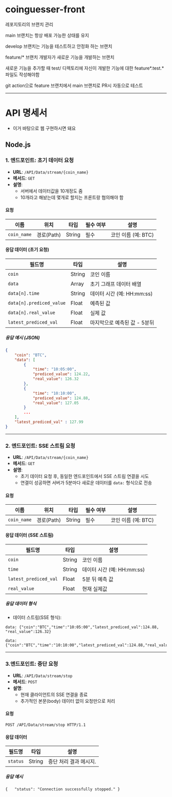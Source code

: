 # coinguesser-front

레포지토리의 브랜치 관리

main 브랜치는 항상 배포 가능한 상태를 유지

develop 브랜치는 기능을 테스트하고 안정화 하는 브랜치

feature/* 브랜치 개발자가 새로운 기능을 개발하는 브랜치

새로운 기능을 추가할 때 test/ 디렉토리에 자신이 개발한 기능에 대한 feature*.test.*파일도 작성해야함

git action으로 feature 브랜치에서 main 브랜치로 PR시 자동으로 테스트




---
# API 명세서 
-  이거 바탕으로 웹 구현하시면 돼요
  
## Node.js
### **1. 엔드포인트: 초기 데이터 요청**
- **URL**: `/API/Data/stream/{coin_name}`
- **메서드**: `GET`
- **설명**:  
  - 서버에서 데이터값을 10개정도 줌
  - 10개라고 해놨는데 몇개로 할지는 프론트랑 협의해야 함

#### **요청**
| 이름          | 위치       | 타입     | 필수 여부 | 설명             |
| ----------- | -------- | ------ | ----- | -------------- |
| `coin_name` | 경로(Path) | String | 필수    | 코인 이름 (예: BTC) |

#### **응답 데이터 (초기 요청)**
| 필드명                      | 타입     | 설명                   |
| ------------------------ | ------ | -------------------- |
| `coin`                   | String | 코인 이름                |
| `data`                   | Array  | 초기 그래프 데이터 배열        |
| `data[n].time`           | String | 데이터 시간 (예: HH:mm:ss) |
| `data[n].prediced_value` | Float  | 예측된 값                |
| `data[n].real_value`     | Float  | 실제 값                 |
| `latest_prediced_val`    | Float  | 마지막으로 예측된 값 - 5분뒤    |

##### **응답 예시 (JSON)**
```json
{
    "coin": "BTC",
    "data": [
        {
            "time": "10:05:00",
            "prediced_value": 124.22,
            "real_value": 126.32
        },
        {
            "time": "10:10:00",
            "prediced_value": 124.88,
            "real_value": 127.05
        }
        ...
    ],
    "latest_prediced_val" : 127.99
}
```
---
### **2. 엔드포인트: SSE 스트림 요청**
- **URL**: `/API/Data/stream/{coin_name}`
- **메서드**: `GET`
- **설명**:  
  - 초기 데이터 요청 후, 동일한 엔드포인트에서 SSE 스트림 연결을 시도
  - 연결이 성공하면 서버가 5분마다 새로운 데이터를 `data:` 형식으로 전송

#### **요청**
| 이름          | 위치       | 타입   | 필수 여부 | 설명                  |
|---------------|------------|--------|-----------|-----------------------|
| `coin_name`   | 경로(Path) | String | 필수      | 코인 이름 (예: BTC)   |

#### **응답 데이터 (SSE 스트림)**
| 필드명                   | 타입     | 설명                   |
| --------------------- | ------ | -------------------- |
| `coin`                | String | 코인 이름                |
| `time`                | String | 데이터 시간 (예: HH:mm:ss) |
| `latest_prediced_val` | Float  | 5분 뒤 예측 값            |
| `real_value`          | Float  | 현재 실제값               |

##### **응답 데이터 형식**
- 데이터 스트림(SSE 형식):
```plaintext
data: {"coin":"BTC","time":"10:05:00","latest_prediced_val":124.88, "real_value":126.32}

data: {"coin":"BTC","time":"10:10:00","latest_prediced_val":124.88,"real_value":127.05}
```
---

### **3.엔드포인트: 중단 요청**
- **URL**: `/API/Data/stream/stop`
- **메서드**: `POST`
- **설명**:
    - 현재 클라이언트의 SSE 연결을 종료
    - 추가적인 본문(body) 데이터 없이 요청만으로 처리
      
#### **요청**
`POST /API/Data/stream/stop HTTP/1.1`

#### **응답 데이터**
|필드명|타입|설명|
|---|---|---|
|`status`|String|중단 처리 결과 메시지.|

##### **응답 예시**
`{   "status": "Connection successfully stopped." }`

